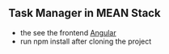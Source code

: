 ## Task Manager in MEAN Stack

- the see the frontend [Angular](https://github.com/yassssser/Task-Manager-Frontend) 
- run npm install after cloning the project

